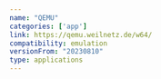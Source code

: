 ```yaml
---
name: "QEMU"
categories: ['app']
link: https://qemu.weilnetz.de/w64/
compatibility: emulation
versionFrom: "20230810"
type: applications
---
```


